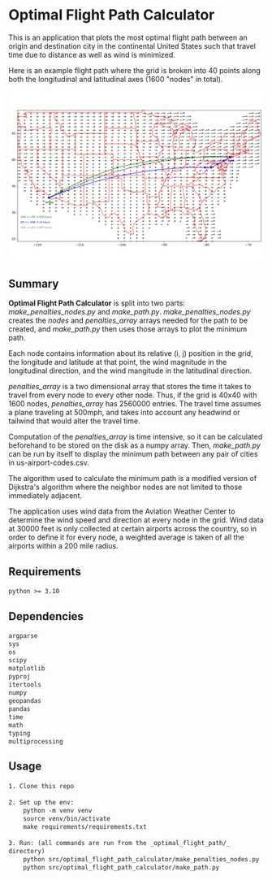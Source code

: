 # Optimal Flight Path Calculator

This is an application that plots the most optimal flight path between an origin and destination city in the continental United States such that travel time due to distance as well as wind is minimized.

Here is an example flight path where the grid is broken into 40 points along both the longitudinal and latitudinal axes (1600 "nodes" in total).

![SAN-JFK](./flight/SAN-JFK.jpeg)

## Summary

**Optimal Flight Path Calculator** is split into two parts: _make\_penalties\_nodes.py_ and _make\_path.py_. _make\_penalties\_nodes.py_ creates the _nodes_ and _penalties\_array_ arrays needed for the path to be created, and _make\_path.py_ then uses those arrays to plot the minimum path.

Each node contains information about its relative (i, j) position in the grid, the longitude and latitude at that point, the wind magnitude in the longitudinal direction, and the wind mangitude in the latitudinal direction.

_penalties\_array_ is a two dimensional array that stores the time it takes to travel from every node to every other node. Thus, if the grid is 40x40 with 1600 nodes, _penalties\_array_ has 2560000 entries. The travel time assumes a plane traveling at 500mph, and takes into account any headwind or tailwind that would alter the travel time.

Computation of the _penalties\_array_ is time intensive, so it can be calculated beforehand to be stored on the disk as a numpy array. Then, _make\_path.py_ can be run by itself to display the minimum path between any pair of cities in us-airport-codes.csv.

The algorithm used to calculate the minimum path is a modified version of Dijkstra's algorithm where the neighbor nodes are not limited to those immediately adjacent.

The application uses wind data from the Aviation Weather Center to determine the wind speed and direction at every node in the grid. Wind data at 30000 feet is only collected at certain airports across the country, so in order to define it for every node, a weighted average is taken of all the airports within a 200 mile radius.

## Requirements

    python >= 3.10

##	Dependencies
    argparse
    sys
    os
	scipy
    matplotlib
    pyproj
    itertools
    numpy
    geopandas
    pandas
    time
    math
    typing
    multiprocessing

## Usage

    1. Clone this repo

    2. Set up the env:
        python -m venv venv
        source venv/bin/activate
        make requirements/requirements.txt

    3. Run: (all commands are run from the _optimal_flight_path/_ directory)
        python src/optimal_flight_path_calculator/make_penalties_nodes.py
        python src/optimal_flight_path_calculator/make_path.py
